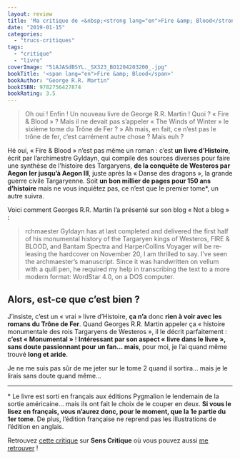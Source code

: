 ```yaml
---
layout: review
title: 'Ma critique de «&nbsp;<strong lang="en">Fire &amp; Blood</strong>&nbsp;» de <em>George R.R. Martin</em>'
date: "2019-01-15"
categories: 
  - "trucs-critiques"
tags: 
  - "critique"
  - "livre"
coverImage: "51AJASdBSYL._SX323_BO1204203200_.jpg"
bookTitle: '<span lang="en">Fire &amp; Blood</span>'
bookAuthor: "George R.R. Martin"
bookISBN: 9782756427874  
bookRating: 3.5
---
```


<blockquote class="citation">Oh oui ! Enfin ! Un nouveau livre de George R.R. Martin ! Quoi ? « Fire & Blood » ? Mais il ne devait pas s’appeler « The Winds of Winter » le sixième tome du Trône de Fer ? » Ah mais, en fait, ce n’est pas le trône de fer, c’est carrément autre chose ? Mais euh ?</blockquote>

Hé oui, « Fire & Blood » n’est pas même un roman : c’est **un livre d’Histoire**, écrit par l’archimestre Gyldayn, qui compile des sources diverses pour faire une synthèse de l’histoire des Targaryens, **de la conquête de Westeros par Aegon Ier jusqu’à Aegon III**, juste après la « Danse des dragons », la grande guerre civile Targaryenne. Soit **un bon millier de pages pour 150 ans d’histoire** mais ne vous inquiétez pas, ce n’est que le premier tome\*, un autre suivra.

Voici comment Georges R.R. Martin l’a présenté sur son blog « Not a blog » :

<blockquote class="citation" lang="en">rchmaester Gyldayn has at last completed and delivered the first half of his monumental history of the Targaryen kings of Westeros, FIRE & BLOOD, and Bantam Spectra and HarperCollins Voyager will be releasing the hardcover on November 20, I am thrilled to say. I’ve seen the archmaester’s manuscript. Since it was handwritten on vellum with a quill pen, he required my help in transcribing the text to a more modern format: WordStar 4.0, on a DOS computer.</blockquote>

## **Alors, est-ce que c’est bien ?**

J’insiste, c’est un « vrai » livre d’Histoire, **ça n’a** donc **rien à voir avec les romans du Trône de Fer**. Quand Georges R.R. Martin appeler ça « histoire monumentale des rois Targaryens de Westeros », il le décrit parfaitement : **c’est « Monumental »** ! **Intéressant par son aspect « livre dans le livre », sans doute passionnant pour un fan… mais**, pour moi, je l’ai quand même trouvé **long et aride**.

Je ne me suis pas sûr de me jeter sur le tome 2 quand il sortira… mais je le lirais sans doute quand même…

* * *

\* Le livre est sorti en français aux éditions Pygmalion le lendemain de la sortie américaine… mais ils ont fait le choix de le couper en deux. **Si vous le lisez en français, vous n’aurez donc, pour le moment, que la 1e partie du 1er tome**. De plus, l’édition française ne reprend pas les illustrations de l’édition en anglais.

Retrouvez [cette critique]( https://www.senscritique.com/livre/Fire_and_Blood/critique/181725365) sur **Sens Critique** où vous pouvez aussi [me retrouver](http://www.senscritique.com/Arnaud_Malon) !
